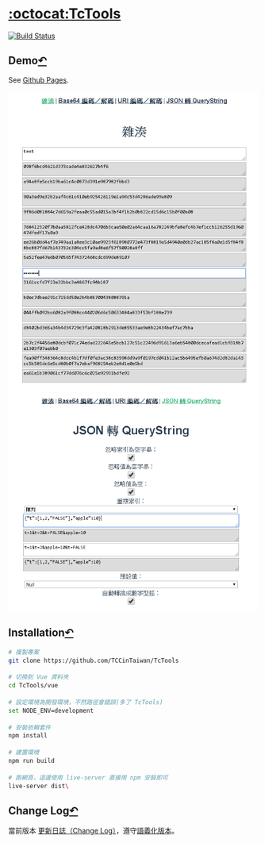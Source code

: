 # [:octocat:TcTools](https://github.com/TCCinTaiwan/TcTools)
[![Build Status](https://travis-ci.org/TCCinTaiwan/TcTools.svg?branch=master)](https://travis-ci.org/TCCinTaiwan/TcTools)

## Demo[↶](#)

See [Github Pages](https://tccintaiwan.github.io/TcTools/#/).

![截圖 - 雜湊](screenshots/Hash.png)
![截圖 - JSON 轉 QueryString](screenshots/Json2QueryString.png)

## Installation[↶](#)

```bash
# 複製專案
git clone https://github.com/TCCinTaiwan/TcTools

# 切換到 Vue 資料夾
cd TcTools/vue

# 設定環境為開發環境，不然路徑會錯誤(多了 TcTools)
set NODE_ENV=development

# 安裝依賴套件
npm install

# 建置環境
npm run build

# 跑網頁，這邊使用 live-server 直接用 npm 安裝即可
live-server dist\
```

## Change Log[↶](#)

當前版本 [更新日誌（Change Log）](CHANGELOG.md)，遵守[語義化版本](https://semver.org/)。
